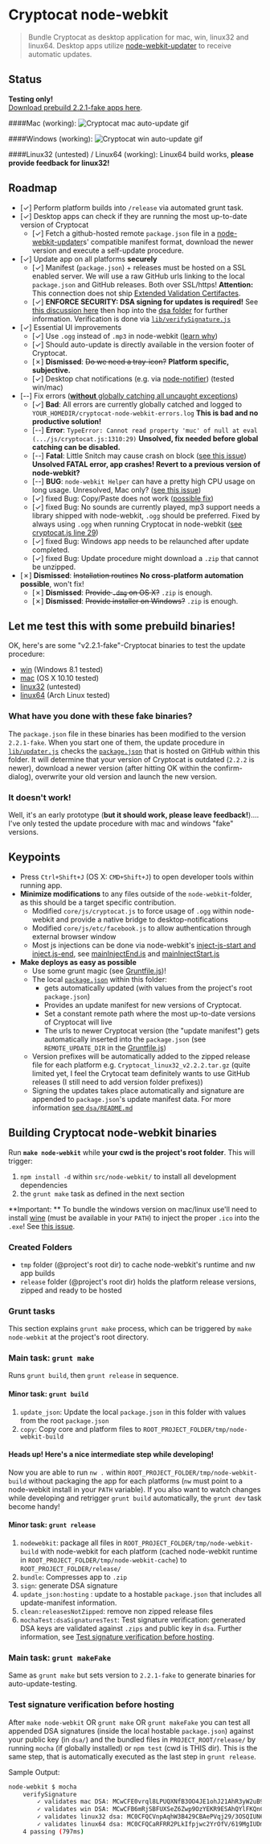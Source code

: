 # Cryptocat node-webkit
> Bundle Cryptocat as desktop application for mac, win, linux32 and linux64.
> Desktop apps utilize [node-webkit-updater](https://github.com/edjafarov/node-webkit-updater) to receive automatic updates.

## Status
**Testing only!**  
[Download prebuild 2.2.1-fake apps here](#let-me-test-this-with-some-prebuild-binaries).

####Mac (working): 
![Cryptocat mac auto-update gif](http://i.giphy.com/3rgXBFpaJeJrhPltkc.gif)

####Windows (working): 
![Cryptocat win auto-update gif](http://i.giphy.com/yoJC2rfqFbOMnvwRpe.gif)

####Linux32 (untested) / Linux64 (working): 
Linux64 build works, **please provide feedback for linux32!**

## Roadmap
* [✓] Perform platform builds into `/release` via automated grunt task.
* [✓] Desktop apps can check if they are running the most up-to-date version of Cryptocat
	* [✓] Fetch a github-hosted remote `package.json` file in a [node-webkit-updater](https://github.com/edjafarov/node-webkit-updater)s' compatible manifest format, download the newer version and execute a self-update procedure.
* [✓] Update app on all platforms **securely**
	- [✓] Manifest (`package.json`) + releases must be hosted on a SSL enabled server. We will use a raw GitHub urls linking to the local `package.json` and GitHub releases. Both over SSL/https! **Attention:** This connection does not ship [Extended Validation Certifactes](http://en.wikipedia.org/wiki/Extended_Validation_Certificate).
	- [✓] **ENFORCE SECURITY: DSA signing for updates is required!** See [this discussion here](https://github.com/edjafarov/node-webkit-updater/issues/56) then hop into the [dsa folder](dsa/) for further information. Verification is done via [`lib/verifySignature.js`](lib/verifySignature.js)
* [✓] Essential UI improvements
	- [✓] Use `.ogg` instead of `.mp3` in node-webkit ([learn why](https://github.com/rogerwang/node-webkit/wiki/Using-MP3-%26-MP4-%28H.264%29-using-the--video--%26--audio--tags.))
	- [✓] Should auto-update is directly available in the version footer of Cryptocat.
	- [✗] **Dismissed**: ~~Do we need a tray-icon?~~ **Platform specific, subjective.**
	- [✓] Desktop chat notifications (e.g. via [node-notifier](https://github.com/mikaelbr/node-notifier)) (tested win/mac)
* [--] Fix errors ([**without** globally catching all uncaught exceptions](https://github.com/rogerwang/node-webkit/issues/1699))
	- [✓] **Bad**: All errors are currently globally catched and logged to `YOUR_HOMEDIR/cryptocat-node-webkit-errors.log` **This is bad and no productive solution!**
	- [--] **Error**: `TypeError: Cannot read property 'muc' of null at eval (.../js/cryptocat.js:1310:29)` **Unsolved, fix needed before global catching can be disabled.**
	- [--] **Fatal**: Little Snitch may cause crash on block ([see this issue](https://github.com/rogerwang/node-webkit/issues/2585)) **Unsolved FATAL error, app crashes! Revert to a previous version of node-webkit?**
	- [--] **BUG**: `node-webkit Helper` can have a pretty high CPU usage on long usage. Unresolved, Mac only? ([see this issue](https://github.com/LightTable/LightTable/issues/1088))
	- [✓] fixed Bug: Copy/Paste does not work ([possible fix](https://github.com/rogerwang/node-webkit/issues/1955))
	- [✓] fixed Bug: No sounds are currently played, mp3 support needs a library shipped with node-webkit, `.ogg` should be preferred. Fixed by always using `.ogg` when running Cryptocat in node-webkit ([see cryptocat.js line 29](https://github.com/majodev/cryptocat/blob/master/src/core/js/cryptocat.js#L29))
	- [✓] fixed Bug: Windows app needs to be relaunched after update completed.
	- [✓] fixed Bug: Update procedure might download a `.zip` that cannot be unzipped.
* [✗] **Dismissed**: ~~Installation routines~~ **No cross-platform automation possible**, won't fix!
	- [✗] **Dismissed**: ~~Provide `.dmg` on OS X?~~ `.zip` is enough. 
	- [✗] **Dismissed**: ~~Provide installer on Windows?~~ `.zip` is enough.

## Let me **test** this with some prebuild binaries!
OK, here's are some "v2.2.1-fake"-Cryptocat binaries to test the update procedure:
- [win](https://dl.dropboxusercontent.com/u/2624630/cryptocat_nw_update_test/Cryptocat_win_v2.2.1-fake.zip) (Windows 8.1 tested)
- [mac](https://dl.dropboxusercontent.com/u/2624630/cryptocat_nw_update_test/Cryptocat_mac_v2.2.1-fake.zip) (OS X 10.10 tested)
- [linux32](https://dl.dropboxusercontent.com/u/2624630/cryptocat_nw_update_test/Cryptocat_linux32_v2.2.1-fake.tar.gz) (untested)
- [linux64](https://dl.dropboxusercontent.com/u/2624630/cryptocat_nw_update_test/Cryptocat_linux64_v2.2.1-fake.tar.gz) (Arch Linux tested)

### What have you done with these fake binaries?
The `package.json` file in these binaries has been modified to the version `2.2.1-fake`. When you start one of them, the update procedure in [`lib/updater.js`](lib/updater.js) checks the [`package.json`](package.json) that is hosted on GitHub within this folder. It will determine that your version of Cryptocat is outdated (`2.2.2` is newer), download a newer version (after hitting OK within the confirm-dialog), overwrite your old version and launch the new version.

### It doesn't work!
Well, it's an early prototype (**but it should work, please leave feedback!**)....  
I've only tested the update procedure with mac and windows "fake" versions.

## Keypoints
- Press `Ctrl+Shift+J` (OS X: `CMD+Shift+J`) to open developer tools within running app.
- **Minimize modifications** to any files outside of the `node-webkit`-folder, as this should be a target specific contribution.
	- Modified `core/js/cryptocat.js` to force usage of `.ogg` within node-webkit and provide a native bridge to desktop-notifications
	- Modified `core/js/etc/facebook.js` to allow authentication through external browser window
	- Most js injections can be done via node-webkit's [inject-js-start and inject.js-end](https://github.com/rogerwang/node-webkit/wiki/Manifest-format#inject-js-start--inject-js-end), see [mainInjectEnd.js](mainInjectEnd.js) and [mainInjectStart.js](mainInjectStart.js)
- **Make deploys as easy as possible**
	- Use some grunt magic (see [Gruntfile.js](Gruntfile.js))!
	- The local [`package.json`](package.json) within this folder:
		- gets automatically updated (with values from the project's root `package.json`)
		- Provides an update manifest for new versions of Cryptocat.
		- Set a constant remote path where the most up-to-date versions of Cryptocat will live
		- The urls to newer Cryptocat version (the "update manifest") gets automatically inserted into the `package.json` (see `REMOTE_UPDATE_DIR` in the [Gruntfile.js](Gruntfile.js))
	- Version prefixes will be automatically added to the zipped release file for each platform e.g. `Cryptocat_linux32_v2.2.2.tar.gz` (quite limited yet, I feel the Crytocat team definitely wants to use GitHub releases (I still need to add version folder prefixes))
	- Signing the updates takes place automatically and signature are appended to `package.json`'s update manifest data. For more information [see `dsa/README.md`](dsa/README.md)

## Building Cryptocat node-webkit binaries
Run **`make node-webkit`** while **your cwd is the project's root folder**. This will trigger: 
1. `npm install -d` within `src/node-webkit/` to install all development dependencies
2. the `grunt make` task as defined in the next section

**Important: ** To bundle the windows version on mac/linux use'll need to install [wine](https://www.winehq.org/) (must be available in your `PATH`) to inject the proper `.ico` into the `.exe`! See [this issue](https://github.com/mllrsohn/node-webkit-builder/issues/19).

### Created Folders
- `tmp` folder (@project's root dir) to cache node-webkit's runtime and nw app builds
- `release` folder (@project's root dir) holds the platform release versions, zipped and ready to be hosted

### Grunt tasks
This section explains `grunt make` process, which can be triggered by `make node-webkit` at the project's root directory.

### Main task: `grunt make`
Runs `grunt build`, then `grunt release` in sequence.

#### Minor task: `grunt build`
1. `update_json`: Update the local `package.json` in this folder with values from the root `package.json`
2. `copy`: Copy core and platform files to `ROOT_PROJECT_FOLDER/tmp/node-webkit-build`

#### Heads up! Here's a nice intermediate step while developing!
Now you are able to run `nw .` within `ROOT_PROJECT_FOLDER/tmp/node-webkit-build` without packaging the app for each platforms (`nw` must point to a node-webkit install in your `PATH` variable). If you also want to watch changes while developing and retrigger `grunt build` automatically, the `grunt dev` task become handy!

#### Minor task: `grunt release`
1. `nodewebkit`: package all files in `ROOT_PROJECT_FOLDER/tmp/node-webkit-build` with node-webkit for each platform (cached node-webkit runtime in `ROOT_PROJECT_FOLDER/tmp/node-webkit-cache`) to `ROOT_PROJECT_FOLDER/release/`
2. `bundle`: Compresses app to `.zip`
3. `sign`: generate DSA signature
4. `update_json:hosting` : update to a hostable `package.json` that includes all update-manifest information.
5. `clean:releasesNotZipped`: remove non zipped release files
6. `mochaTest:dsaSignaturesTest`: Test signature verification: generated DSA keys are validated against `.zips` and public key in `dsa`. Further information, see [Test signature verification before hosting](#test-signature-verification-before-hosting).

### Main task: `grunt makeFake`
Same as `grunt make` but sets version to `2.2.1-fake` to generate binaries for auto-update-testing.

### Test signature verification before hosting
After `make node-webkit` OR `grunt make` OR `grunt makeFake` you can test all appended DSA signatures (inside the local hostable `package.json`) against your public key (in `dsa/`) and the bundled files in `PROJECT_ROOT/release/` by running `mocha` (if globally installed) or `npm test` (cwd is THIS dir). This is the same step, that is automatically executed as the last step in `grunt release`.

Sample Output:
```bash
node-webkit $ mocha
	verifySignature
		✓ validates mac DSA: MCwCFE0vrql8LPUQXNfB3OO4JE1ohJ21AhR3yW2uB96jgR16mkEVcaUV3/exlw== (206ms)
		✓ validates win DSA: MCwCFB6mRjSBFUXSeZ6Zwp9OzYEKR9ESAhQYlFKQnCPy55kdBbWgY80utz8asw== (159ms)
		✓ validates linux32 dsa: MC0CFQCVnpAqhW3B429CBAePVqj29/3OSQIUN6ADe3d48dLvbCz8Aneje5JxPu0= (237ms)
		✓ validates linux64 dsa: MC0CFQCaRFRR2PLkIfpjwc2YrOfV/619MgIUDm06HtjM1n2HREDiTx9Ae0bvONc= (188ms)
	4 passing (797ms)
```
